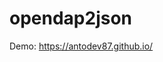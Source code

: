 # opendap2json

Demo: <a href="https://antodev87.github.io/" target="_blank">https://antodev87.github.io/</a>
